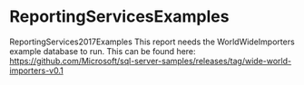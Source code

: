 # ReportingServicesExamples
ReportingServices2017Examples
This report needs the WorldWideImporters example database to run. This can be found here:
https://github.com/Microsoft/sql-server-samples/releases/tag/wide-world-importers-v0.1

